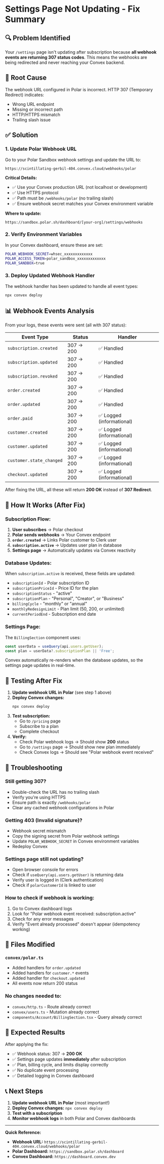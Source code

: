 # Settings Page Not Updating - Fix Summary

## 🔍 Problem Identified

Your `/settings` page isn't updating after subscription because **all webhook events are returning 307 status codes**. This means the webhooks are being redirected and never reaching your Convex backend.

## 🎯 Root Cause

The webhook URL configured in Polar is incorrect. HTTP 307 (Temporary Redirect) indicates:
- Wrong URL endpoint
- Missing or incorrect path
- HTTP/HTTPS mismatch
- Trailing slash issue

## ✅ Solution

### 1. Update Polar Webhook URL

Go to your Polar Sandbox webhook settings and update the URL to:

```
https://scintillating-gerbil-404.convex.cloud/webhooks/polar
```

**Critical Details:**
- ✅ Use your Convex production URL (not localhost or development)
- ✅ Use HTTPS protocol
- ✅ Path must be `/webhooks/polar` (no trailing slash)
- ✅ Ensure webhook secret matches your Convex environment variable

**Where to update:**
```
https://sandbox.polar.sh/dashboard/[your-org]/settings/webhooks
```

### 2. Verify Environment Variables

In your Convex dashboard, ensure these are set:
```bash
POLAR_WEBHOOK_SECRET=whsec_xxxxxxxxxxxxx
POLAR_ACCESS_TOKEN=polar_sandbox_xxxxxxxxxxxxx
POLAR_SANDBOX=true
```

### 3. Deploy Updated Webhook Handler

The webhook handler has been updated to handle all event types:
```bash
npx convex deploy
```

## 📊 Webhook Events Analysis

From your logs, these events were sent (all with 307 status):

| Event Type | Status | Handler |
|------------|--------|---------|
| `subscription.created` | 307 → 200 | ✅ Handled |
| `subscription.updated` | 307 → 200 | ✅ Handled |
| `subscription.revoked` | 307 → 200 | ✅ Handled |
| `order.created` | 307 → 200 | ✅ Handled |
| `order.updated` | 307 → 200 | ✅ Handled |
| `order.paid` | 307 → 200 | ✅ Logged (informational) |
| `customer.created` | 307 → 200 | ✅ Logged (informational) |
| `customer.updated` | 307 → 200 | ✅ Logged (informational) |
| `customer.state_changed` | 307 → 200 | ✅ Logged (informational) |
| `checkout.updated` | 307 → 200 | ✅ Logged (informational) |

After fixing the URL, all these will return **200 OK** instead of **307 Redirect**.

## 🔄 How It Works (After Fix)

### Subscription Flow:
1. **User subscribes** → Polar checkout
2. **Polar sends webhooks** → Your Convex endpoint
3. **`order.created`** → Links Polar customer to Clerk user
4. **`subscription.active`** → Updates user plan in database
5. **Settings page** → Automatically updates via Convex reactivity

### Database Updates:
When `subscription.active` is received, these fields are updated:
- `subscriptionId` - Polar subscription ID
- `subscriptionPriceId` - Price ID for the plan
- `subscriptionStatus` - "active"
- `subscriptionPlan` - "Personal", "Creator", or "Business"
- `billingCycle` - "monthly" or "annual"
- `monthlyRedesignLimit` - Plan limit (50, 200, or unlimited)
- `currentPeriodEnd` - Subscription end date

### Settings Page:
The `BillingSection` component uses:
```typescript
const userData = useQuery(api.users.getUser);
const plan = userData?.subscriptionPlan || 'Free';
```

Convex automatically re-renders when the database updates, so the settings page updates in real-time.

## 🧪 Testing After Fix

1. **Update webhook URL in Polar** (see step 1 above)
2. **Deploy Convex changes:**
   ```bash
   npx convex deploy
   ```
3. **Test subscription:**
   - Go to `/pricing` page
   - Subscribe to a plan
   - Complete checkout
4. **Verify:**
   - Check Polar webhook logs → Should show **200** status
   - Go to `/settings` page → Should show new plan immediately
   - Check Convex logs → Should see "Polar webhook event received"

## 🐛 Troubleshooting

### Still getting 307?
- Double-check the URL has no trailing slash
- Verify you're using HTTPS
- Ensure path is exactly `/webhooks/polar`
- Clear any cached webhook configurations in Polar

### Getting 403 (Invalid signature)?
- Webhook secret mismatch
- Copy the signing secret from Polar webhook settings
- Update `POLAR_WEBHOOK_SECRET` in Convex environment variables
- Redeploy Convex

### Settings page still not updating?
- Open browser console for errors
- Check if `useQuery(api.users.getUser)` is returning data
- Verify user is logged in (Clerk authentication)
- Check if `polarCustomerId` is linked to user

### How to check if webhook is working:
1. Go to Convex dashboard logs
2. Look for "Polar webhook event received: subscription.active"
3. Check for any error messages
4. Verify "Event already processed" doesn't appear (idempotency working)

## 📁 Files Modified

### `convex/polar.ts`
- Added handlers for `order.updated`
- Added handlers for `customer.*` events
- Added handler for `checkout.updated`
- All events now return 200 status

### No changes needed to:
- `convex/http.ts` - Route already correct
- `convex/users.ts` - Mutation already correct
- `components/Account/BillingSection.tsx` - Query already correct

## 🎉 Expected Results

After applying the fix:
- ✅ Webhook status: 307 → **200 OK**
- ✅ Settings page updates **immediately** after subscription
- ✅ Plan, billing cycle, and limits display correctly
- ✅ No duplicate event processing
- ✅ Detailed logging in Convex dashboard

## 📞 Next Steps

1. **Update webhook URL in Polar** (most important!)
2. **Deploy Convex changes:** `npx convex deploy`
3. **Test with a subscription**
4. **Monitor webhook logs** in both Polar and Convex dashboards

---

**Quick Reference:**
- **Webhook URL:** `https://scintillating-gerbil-404.convex.cloud/webhooks/polar`
- **Polar Dashboard:** `https://sandbox.polar.sh/dashboard`
- **Convex Dashboard:** `https://dashboard.convex.dev`
